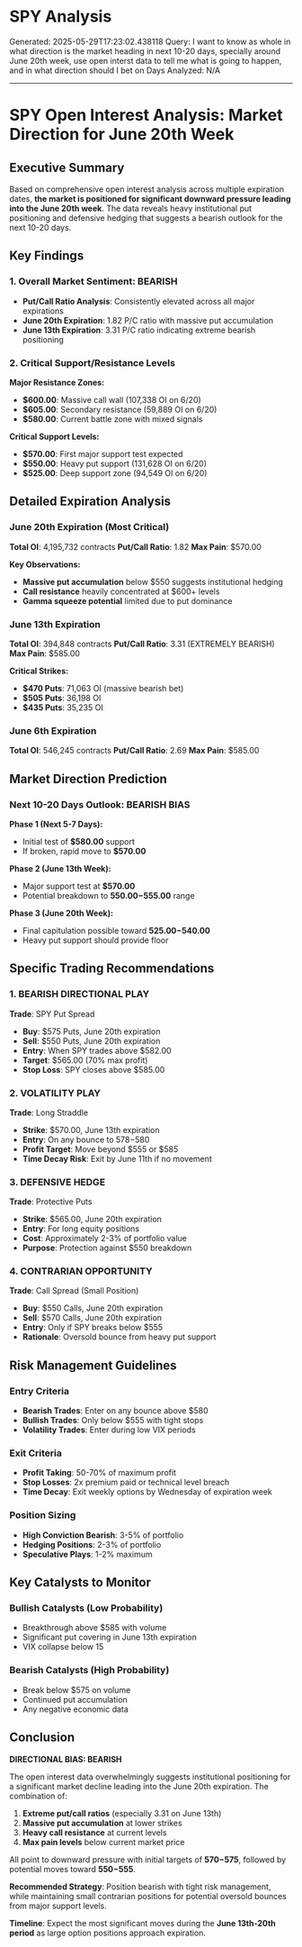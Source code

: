 # SPY Analysis

Generated: 2025-05-29T17:23:02.438118
Query: I want to know as whole in what direction is the market heading in next 10-20 days, specially around June 20th week, use open interst data to tell me what is going to happen, and in what direction should I bet on
Days Analyzed: N/A

---

# SPY Open Interest Analysis: Market Direction for June 20th Week

## Executive Summary

Based on comprehensive open interest analysis across multiple expiration dates, **the market is positioned for significant downward pressure leading into the June 20th week**. The data reveals heavy institutional put positioning and defensive hedging that suggests a bearish outlook for the next 10-20 days.

## Key Findings

### 1. Overall Market Sentiment: **BEARISH**
- **Put/Call Ratio Analysis**: Consistently elevated across all major expirations
- **June 20th Expiration**: 1.82 P/C ratio with massive put accumulation
- **June 13th Expiration**: 3.31 P/C ratio indicating extreme bearish positioning

### 2. Critical Support/Resistance Levels

**Major Resistance Zones:**
- **$600.00**: Massive call wall (107,338 OI on 6/20)
- **$605.00**: Secondary resistance (59,889 OI on 6/20)
- **$580.00**: Current battle zone with mixed signals

**Critical Support Levels:**
- **$570.00**: First major support test expected
- **$550.00**: Heavy put support (131,628 OI on 6/20)
- **$525.00**: Deep support zone (94,549 OI on 6/20)

## Detailed Expiration Analysis

### June 20th Expiration (Most Critical)
**Total OI**: 4,195,732 contracts
**Put/Call Ratio**: 1.82
**Max Pain**: $570.00

**Key Observations:**
- **Massive put accumulation** below $550 suggests institutional hedging
- **Call resistance** heavily concentrated at $600+ levels
- **Gamma squeeze potential** limited due to put dominance

### June 13th Expiration 
**Total OI**: 394,848 contracts
**Put/Call Ratio**: 3.31 (EXTREMELY BEARISH)
**Max Pain**: $585.00

**Critical Strikes:**
- **$470 Puts**: 71,063 OI (massive bearish bet)
- **$505 Puts**: 36,198 OI 
- **$435 Puts**: 35,235 OI

### June 6th Expiration
**Total OI**: 546,245 contracts
**Put/Call Ratio**: 2.69
**Max Pain**: $585.00

## Market Direction Prediction

### Next 10-20 Days Outlook: **BEARISH BIAS**

**Phase 1 (Next 5-7 Days):**
- Initial test of **$580.00** support
- If broken, rapid move to **$570.00**

**Phase 2 (June 13th Week):**
- Major support test at **$570.00**
- Potential breakdown to **$550.00-$555.00** range

**Phase 3 (June 20th Week):**
- Final capitulation possible toward **$525.00-$540.00**
- Heavy put support should provide floor

## Specific Trading Recommendations

### 1. BEARISH DIRECTIONAL PLAY
**Trade**: SPY Put Spread
- **Buy**: $575 Puts, June 20th expiration
- **Sell**: $550 Puts, June 20th expiration
- **Entry**: When SPY trades above $582.00
- **Target**: $565.00 (70% max profit)
- **Stop Loss**: SPY closes above $585.00

### 2. VOLATILITY PLAY
**Trade**: Long Straddle
- **Strike**: $570.00, June 13th expiration
- **Entry**: On any bounce to $578-$580
- **Profit Target**: Move beyond $555 or $585
- **Time Decay Risk**: Exit by June 11th if no movement

### 3. DEFENSIVE HEDGE
**Trade**: Protective Puts
- **Strike**: $565.00, June 20th expiration
- **Entry**: For long equity positions
- **Cost**: Approximately 2-3% of portfolio value
- **Purpose**: Protection against $550 breakdown

### 4. CONTRARIAN OPPORTUNITY
**Trade**: Call Spread (Small Position)
- **Buy**: $550 Calls, June 20th expiration
- **Sell**: $570 Calls, June 20th expiration
- **Entry**: Only if SPY breaks below $555
- **Rationale**: Oversold bounce from heavy put support

## Risk Management Guidelines

### Entry Criteria
- **Bearish Trades**: Enter on any bounce above $580
- **Bullish Trades**: Only below $555 with tight stops
- **Volatility Trades**: Enter during low VIX periods

### Exit Criteria
- **Profit Taking**: 50-70% of maximum profit
- **Stop Losses**: 2x premium paid or technical level breach
- **Time Decay**: Exit weekly options by Wednesday of expiration week

### Position Sizing
- **High Conviction Bearish**: 3-5% of portfolio
- **Hedging Positions**: 2-3% of portfolio
- **Speculative Plays**: 1-2% maximum

## Key Catalysts to Monitor

### Bullish Catalysts (Low Probability)
- Breakthrough above $585 with volume
- Significant put covering in June 13th expiration
- VIX collapse below 15

### Bearish Catalysts (High Probability)
- Break below $575 on volume
- Continued put accumulation
- Any negative economic data

## Conclusion

**DIRECTIONAL BIAS: BEARISH**

The open interest data overwhelmingly suggests institutional positioning for a significant market decline leading into the June 20th expiration. The combination of:

1. **Extreme put/call ratios** (especially 3.31 on June 13th)
2. **Massive put accumulation** at lower strikes
3. **Heavy call resistance** at current levels
4. **Max pain levels** below current market price

All point to downward pressure with initial targets of **$570-$575**, followed by potential moves toward **$550-$555**.

**Recommended Strategy**: Position bearish with tight risk management, while maintaining small contrarian positions for potential oversold bounces from major support levels.

**Timeline**: Expect the most significant moves during the **June 13th-20th period** as large option positions approach expiration.